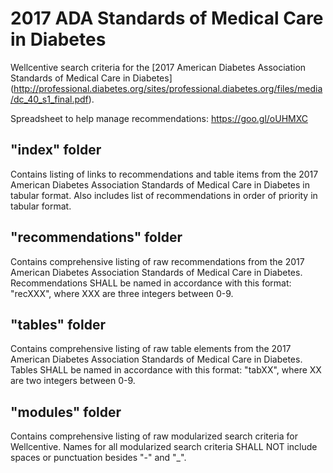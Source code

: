 # 2017 ADA Standards of Medical Care in Diabetes
Wellcentive search criteria for the [2017 American Diabetes Association Standards of Medical Care in Diabetes] (http://professional.diabetes.org/sites/professional.diabetes.org/files/media/dc_40_s1_final.pdf).

Spreadsheet to help manage recommendations:
https://goo.gl/oUHMXC

## "index" folder
Contains listing of links to recommendations and table items from the 2017 American Diabetes Association Standards of Medical Care in Diabetes in tabular format. Also includes list of recommendations in order of priority in tabular format.

## "recommendations" folder
Contains comprehensive listing of raw recommendations from the 2017 American Diabetes Association Standards of Medical Care in Diabetes. Recommendations SHALL be named in accordance with this format: "recXXX", where XXX are three integers between 0-9.

## "tables" folder
Contains comprehensive listing of raw table elements from the 2017 American Diabetes Association Standards of Medical Care in Diabetes. Tables SHALL be named in accordance with this format: "tabXX", where XX are two integers between 0-9.

## "modules" folder
Contains comprehensive listing of raw modularized search criteria for Wellcentive. Names for all modularized search criteria SHALL NOT include spaces or punctuation besides "-" and "_".
